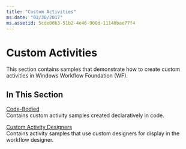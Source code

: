 ```yaml
---
title: "Custom Activities"
ms.date: "03/30/2017"
ms.assetid: 5cde06b3-51b2-4e46-900d-11140bae77f4
---
```

# Custom Activities

This section contains samples that demonstrate how to create custom activities in Windows Workflow Foundation (WF).  
  
## In This Section  

 [Code-Bodied](code-bodied.md)  
 Contains custom activity samples created declaratively in code.
  
 [Custom Activity Designers](custom-activity-designers.md)  
 Contains activity samples that use custom designers for display in the workflow designer.
